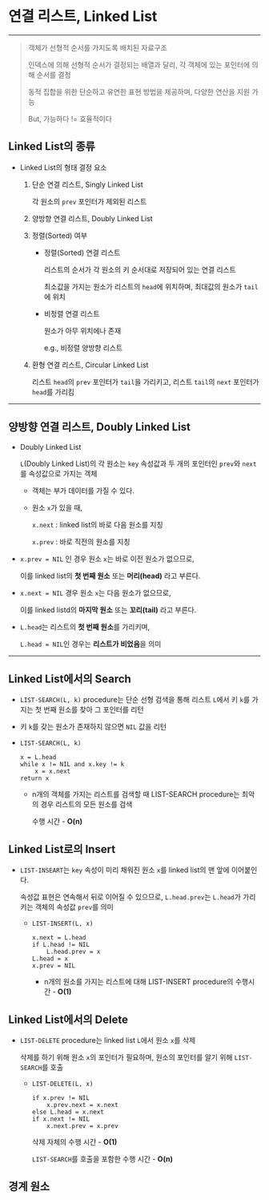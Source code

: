 # 연결 리스트, Linked List

---

> 객체가 선형적 순서를 가지도록 배치된 자료구조
>
> 인덱스에 의해 선형적 순서가 결정되는 배열과 달리, 각 객체에 있는 포인터에 의해 순서를 결정
>
> 동적 집합을 위한 단순하고 유연한 표현 방법을 제공하며, 다양한 연산을 지원 가능
>
> But, 가능하다 != 효율적이다

## Linked List의 종류

- Linked List의 형태 결정 요소

  1. 단순 연결 리스트, Singly Linked List

     각 원소의 `prev` 포인터가 제외된 리스트

  2. 양방향 연결 리스트, Doubly Linked List

  3. 정렬(Sorted) 여부

     - 정렬(Sorted) 연결 리스트

       리스트의 순서가 각 원소의 키 순서대로 저장되어 있는 연결 리스트

       최소값을 가지는 원소가 리스트의 `head`에 위치하며, 최대값의 원소가 `tail`에 위치

     - 비정렬 연결 리스트

       원소가 아무 위치에나 존재

       e.g., 비정렬 양방향 리스트

  4. 환형 연결 리스트, Circular Linked List

     리스트 `head`의 `prev` 포인터가 `tail`을 가리키고, 리스트 `tail`의 `next` 포인터가` head`를 가리킴

---

## 양방향 연결 리스트, Doubly Linked List

- Doubly Linked List

  `L`(Doubly Linked List)의 각 원소는 `key` 속성값과 두 개의 포인터인 `prev`와 `next`를 속성값으로 가지는 객체

  - 객체는 부가 데이터를 가질 수 있다.

  - 원소 `x`가 있을 때,

    `x.next` : linked list의 바로 다음 원소를 지칭

    `x.prev` : 바로 직전의 원소를 지칭

- `x.prev = NIL` 인 경우 원소 `x`는 바로 이전 원소가 없으므로,

  이를 linked list의 **첫 번째 원소** 또는 **머리(head)** 라고 부른다.

- `x.next = NIL` 경우 원소 `x`는 다음 원소가 없으므로,

  이를 linked listd의 **마지막 원소** 또는 **꼬리(tail)** 라고 부른다.

- `L.head`는 리스트의 **첫 번째 원소**를 가리키며,

  `L.head = NIL`인 경우는 **리스트가 비었음**을 의미

---

## Linked List에서의 Search

- `LIST-SEARCH(L, k)` procedure는 단순 선형 검색을 통해 리스트 `L`에서 키 `k`를 가지는 첫 번째 원소를 찾아 그 포인터를 리턴

- 키 `k`를 갖는 원소가 존재하지 않으면 `NIL` 값을 리턴

- `LIST-SEARCH(L, k)`

  ```
  x = L.head
  while x != NIL and x.key != k
      x = x.next
  return x
  ```

  - n개의 객체를 가지는 리스트를 검색할 때 LIST-SEARCH procedure는 최악의 경우 리스트의 모든 원소를 검색

    수행 시간 - **O(n)**

## Linked List로의 Insert

- `LIST-INSEART`는 `key` 속성이 미리 채워진 원소 `x`를 linked list의 맨 앞에 이어붙인다.

  속성값 표현은 연속해서 뒤로 이어질 수 있으므로, `L.head.prev`는 `L.head`가 가리키는 객체의 속성값 `prev`를 의미

  - `LIST-INSERT(L, x)`

    ```
    x.next = L.head
    if L.head != NIL
        L.head.prev = x
    L.head = x
    x.prev = NIL
    ```

    - n개의 원소를 가지는 리스트에 대해 LIST-INSERT procedure의 수행시간 - **O(1)**

## Linked List에서의 Delete

- `LIST-DELETE` procedure는 linked list `L`에서 원소 `x`를 삭제

  삭제를 하기 위해 원소 `x`의 포인터가 필요하며, 원소의 포인터를 알기 위해 `LIST-SEARCH`를 호출

  - `LIST-DELETE(L, x)`

    ```
    if x.prev != NIL
        x.prev.next = x.next
    else L.head = x.next
    if x.next != NIL
        x.next.prev = x.prev
    ```

    삭제 자체의 수행 시간 - **O(1)**

    `LIST-SEARCH`를 호출을 포함한 수행 시간 - **O(n)**

## 경계 원소

